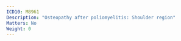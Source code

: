 ```yaml
---
ICD10: M8961
Description: "Osteopathy after poliomyelitis: Shoulder region"
Matters: No
Weight: 0
---
```

